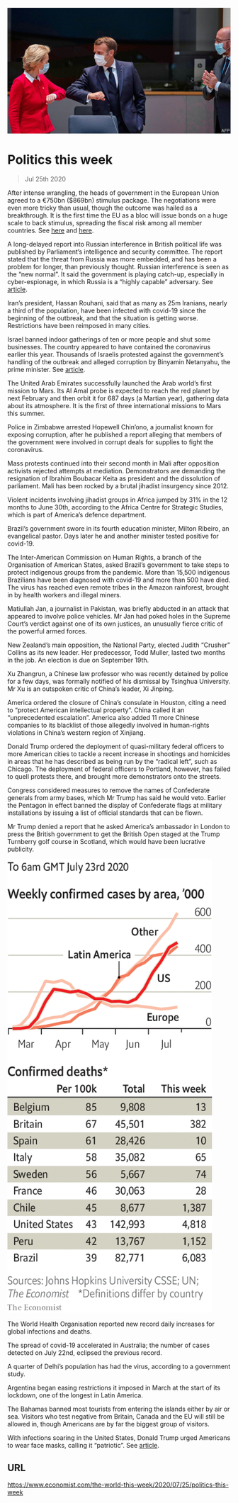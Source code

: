 ![](./images/20200725_WWP001_0.jpg)

# Politics this week

> Jul 25th 2020

After intense wrangling, the heads of government in the European Union agreed to a €750bn ($869bn) stimulus package. The negotiations were even more tricky than usual, though the outcome was hailed as a breakthrough. It is the first time the EU as a bloc will issue bonds on a huge scale to back stimulus, spreading the fiscal risk among all member countries. See [here](https://www.economist.com//europe/2020/07/21/the-eus-leaders-have-agreed-on-a-eu750bn-covid-19-recovery-package) and [here](https://www.economist.com//leaders/2020/07/25/europes-eu750bn-rescue-package-sets-a-welcome-precedent). 

A long-delayed report into Russian interference in British political life was published by Parliament’s intelligence and security committee. The report stated that the threat from Russia was more embedded, and has been a problem for longer, than previously thought. Russian interference is seen as the “new normal”. It said the government is playing catch-up, especially in cyber-espionage, in which Russia is a “highly capable” adversary. See [article](https://www.economist.com//britain/2020/07/25/russian-interference-highlights-britains-political-failings). 

Iran’s president, Hassan Rouhani, said that as many as 25m Iranians, nearly a third of the population, have been infected with covid-19 since the beginning of the outbreak, and that the situation is getting worse. Restrictions have been reimposed in many cities.

Israel banned indoor gatherings of ten or more people and shut some businesses. The country appeared to have contained the coronavirus earlier this year. Thousands of Israelis protested against the government’s handling of the outbreak and alleged corruption by Binyamin Netanyahu, the prime minister. See [article](https://www.economist.com//middle-east-and-africa/2020/07/23/binyamin-netanyahu-boasted-too-soon-of-defeating-the-coronavirus). 

The United Arab Emirates successfully launched the Arab world’s first mission to Mars. Its Al Amal probe is expected to reach the red planet by next February and then orbit it for 687 days (a Martian year), gathering data about its atmosphere. It is the first of three international missions to Mars this summer.

Police in Zimbabwe arrested Hopewell Chin’ono, a journalist known for exposing corruption, after he published a report alleging that members of the government were involved in corrupt deals for supplies to fight the coronavirus.

Mass protests continued into their second month in Mali after opposition activists rejected attempts at mediation. Demonstrators are demanding the resignation of Ibrahim Boubacar Keita as president and the dissolution of parliament. Mali has been rocked by a brutal jihadist insurgency since 2012.

Violent incidents involving jihadist groups in Africa jumped by 31% in the 12 months to June 30th, according to the Africa Centre for Strategic Studies, which is part of America’s defence department.

Brazil’s government swore in its fourth education minister, Milton Ribeiro, an evangelical pastor. Days later he and another minister tested positive for covid-19.

The Inter-American Commission on Human Rights, a branch of the Organisation of American States, asked Brazil’s government to take steps to protect indigenous groups from the pandemic. More than 15,500 indigenous Brazilians have been diagnosed with covid-19 and more than 500 have died. The virus has reached even remote tribes in the Amazon rainforest, brought in by health workers and illegal miners.

Matiullah Jan, a journalist in Pakistan, was briefly abducted in an attack that appeared to involve police vehicles. Mr Jan had poked holes in the Supreme Court’s verdict against one of its own justices, an unusually fierce critic of the powerful armed forces.

New Zealand’s main opposition, the National Party, elected Judith “Crusher” Collins as its new leader. Her predecessor, Todd Muller, lasted two months in the job. An election is due on September 19th.

Xu Zhangrun, a Chinese law professor who was recently detained by police for a few days, was formally notified of his dismissal by Tsinghua University. Mr Xu is an outspoken critic of China’s leader, Xi Jinping.

America ordered the closure of China’s consulate in Houston, citing a need to “protect American intellectual property”. China called it an “unprecedented escalation”. America also added 11 more Chinese companies to its blacklist of those allegedly involved in human-rights violations in China’s western region of Xinjiang.

Donald Trump ordered the deployment of quasi-military federal officers to more American cities to tackle a recent increase in shootings and homicides in areas that he has described as being run by the “radical left”, such as Chicago. The deployment of federal officers to Portland, however, has failed to quell protests there, and brought more demonstrators onto the streets.

Congress considered measures to remove the names of Confederate generals from army bases, which Mr Trump has said he would veto. Earlier the Pentagon in effect banned the display of Confederate flags at military installations by issuing a list of official standards that can be flown.

Mr Trump denied a report that he asked America’s ambassador in London to press the British government to get the British Open staged at the Trump Turnberry golf course in Scotland, which would have been lucrative publicity.



![](./images/20200725_WWC019.png)

The World Health Organisation reported new record daily increases for global infections and deaths.

The spread of covid-19 accelerated in Australia; the number of cases detected on July 22nd, eclipsed the previous record.

A quarter of Delhi’s population has had the virus, according to a government study.

Argentina began easing restrictions it imposed in March at the start of its lockdown, one of the longest in Latin America.

The Bahamas banned most tourists from entering the islands either by air or sea. Visitors who test negative from Britain, Canada and the EU will still be allowed in, though Americans are by far the biggest group of visitors.

With infections soaring in the United States, Donald Trump urged Americans to wear face masks, calling it “patriotic”. See [article](https://www.economist.com//united-states/2020/07/23/the-geometry-of-the-pandemic-in-america). 

## URL

https://www.economist.com/the-world-this-week/2020/07/25/politics-this-week
